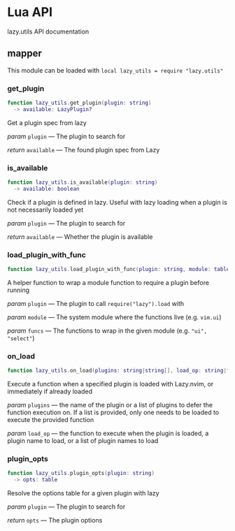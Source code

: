 # Lua API

lazy.utils API documentation

## mapper

This module can be loaded with `local lazy_utils = require "lazy.utils"`

### get_plugin

```lua
function lazy_utils.get_plugin(plugin: string)
  -> available: LazyPlugin?
```

Get a plugin spec from lazy

_param_ `plugin` — The plugin to search for

_return_ `available` — The found plugin spec from Lazy

### is_available

```lua
function lazy_utils.is_available(plugin: string)
  -> available: boolean
```

Check if a plugin is defined in lazy. Useful with lazy loading when a plugin is not necessarily loaded yet

_param_ `plugin` — The plugin to search for

_return_ `available` — Whether the plugin is available

### load_plugin_with_func

```lua
function lazy_utils.load_plugin_with_func(plugin: string, module: table, funcs: string|string[])
```

A helper function to wrap a module function to require a plugin before running

_param_ `plugin` — The plugin to call `require("lazy").load` with

_param_ `module` — The system module where the functions live (e.g. `vim.ui`)

_param_ `funcs` — The functions to wrap in the given module (e.g. `"ui", "select"`)

### on_load

```lua
function lazy_utils.on_load(plugins: string|string[], load_op: string|fun()|string[])
```

Execute a function when a specified plugin is loaded with Lazy.nvim, or immediately if already loaded

_param_ `plugins` — the name of the plugin or a list of plugins to defer the function execution on. If a list is provided, only one needs to be loaded to execute the provided function

_param_ `load_op` — the function to execute when the plugin is loaded, a plugin name to load, or a list of plugin names to load

### plugin_opts

```lua
function lazy_utils.plugin_opts(plugin: string)
  -> opts: table
```

Resolve the options table for a given plugin with lazy

_param_ `plugin` — The plugin to search for

_return_ `opts` — The plugin options
